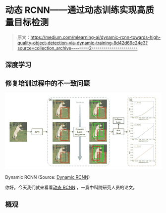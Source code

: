 # 动态 RCNN——通过动态训练实现高质量目标检测

> 原文：<https://medium.com/mlearning-ai/dynamic-rcnn-towards-high-quality-object-detection-via-dynamic-training-8d42d69c24e3?source=collection_archive---------2----------------------->

## 深度学习

## 修复培训过程中的不一致问题

![](img/90d53720192f599ee8c05f8cb254fb4a.png)

Dynamic RCNN (Source: [Dynamic RCNN](https://arxiv.org/abs/2004.06002))

你好。今天我们就来看看[动态 RCNN](https://arxiv.org/abs/2004.06002) ，一篇中科院研究人员的论文。

## 概观